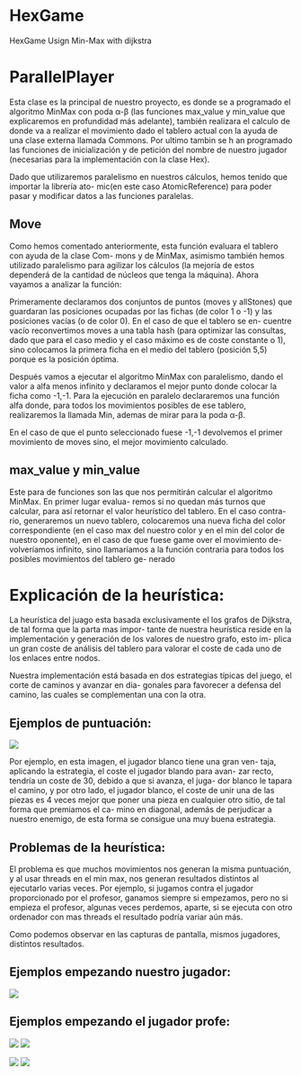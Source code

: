 HexGame
=========

HexGame Usign Min-Max with dijkstra


# ParallelPlayer

Esta clase es la principal de nuestro proyecto, es donde se a programado el algoritmo MinMax con poda α-β (las funciones max\_value y min\_value que explicaremos en profundidad más adelante), también realizara el calculo de donde va a realizar el movimiento dado el tablero actual con la ayuda de una clase externa llamada Commons. Por ultimo tambin se h an programado las funciones de inicialización y de petición del nombre de nuestro jugador (necesarias para la implementación con la clase Hex). 

Dado que utilizaremos paralelismo en nuestros cálculos, hemos tenido que importar la librería ato- mic(en este caso AtomicReference) para poder pasar y modificar datos a las funciones paralelas. 

## Move 

Como hemos comentado anteriormente, esta función evaluara el tablero con ayuda de la clase Com- mons y de MinMax, asimismo también hemos utilizado paralelismo para agilizar los cálculos (la mejoría de estos dependerá de la cantidad de núcleos que tenga la máquina). Ahora vayamos a analizar la función: 

Primeramente declaramos dos conjuntos de puntos (moves y allStones) que guardaran las posiciones ocupadas por las fichas (de color 1 o -1) y las posiciones vacías (o de color 0). En el caso de que el tablero se en- cuentre vacío reconvertimos moves a una tabla hash (para optimizar las consultas, dado que para el caso medio y el caso máximo es de coste constante o 1), sino colocamos la primera ficha en el medio del tablero (posición 5,5) porque es la posición óptima. 

Después vamos a ejecutar el algoritmo MinMax con paralelismo, dando el valor a alfa menos infinito y declaramos el mejor punto donde colocar la ficha como -1,-1. Para la ejecución en paralelo declararemos una función alfa donde, para todos los movimientos posibles de ese tablero, realizaremos la llamada Min, ademas de mirar para la poda  α-β. 

En el caso de que el punto seleccionado fuese -1,-1 devolvemos el primer movimiento de moves sino, el mejor movimiento calculado. 

## max\_value y min\_value 

Este para de funciones son las que nos permitirán calcular el algoritmo MinMax. En primer lugar evalua- remos si no quedan más turnos que calcular, para así retornar el valor heurístico del tablero. En el caso contra- rio, generaremos un nuevo tablero, colocaremos una nueva ficha del color correspondiente (en el caso max del nuestro color y en el min del color de nuestro oponente), en el caso de que fuese game over el movimiento de- volveríamos infinito, sino llamaríamos a la función contraria para todos los posibles movimientos del tablero ge- nerado 


# Explicación de la heurística:

La heurística del juago esta basada exclusivamente el los grafos de Dijkstra, de tal forma que la parta mas impor- tante de nuestra heurística reside en la implementación y generación de los valores de nuestro grafo, esto im- plica un gran coste de análisis del tablero para valorar el coste de cada uno de los enlaces entre nodos. 

Nuestra implementación está basada en dos estrategias típicas del juego, el corte de caminos y avanzar en dia- gonales para favorecer a defensa del camino, las cuales se complementan una con la otra. 

## Ejemplos de puntuación: 

![](ReadmeFiles/D1.png)

Por ejemplo, en esta imagen, el jugador blanco tiene una gran ven- taja, aplicando la estrategia, el coste el jugador blando para avan- zar recto, tendría un coste de 30, debido a que si avanza, el juga- dor blanco le tapara el camino, y por otro lado, el jugador blanco, el coste de unir una de las piezas es 4 veces mejor que poner una pieza en cualquier otro sitio, de tal forma que premiamos el ca- mino en diagonal, además de perjudicar a nuestro enemigo, de esta forma se consigue una muy buena estrategia. 

## Problemas de la heurística: 

El problema es que muchos movimientos nos generan la misma puntuación, y al usar threads en el min max, nos generan resultados distintos al ejecutarlo varias veces. Por ejemplo, si jugamos contra el jugador proporcionado por el profesor, ganamos siempre si empezamos, pero no si empieza el profesor, algunas veces perdemos, aparte, si se ejecuta con otro ordenador con mas threads el resultado podría variar aún más. 

Como podemos observar en las capturas de pantalla, mismos jugadores, distintos resultados. 

## Ejemplos empezando nuestro jugador: 

![](ReadmeFiles/D2.png)

## Ejemplos empezando el jugador profe: 

![](ReadmeFiles/D3.png)
![](ReadmeFiles/D4.png)

![](ReadmeFiles/D5.png)
![](ReadmeFiles/D6.png)


